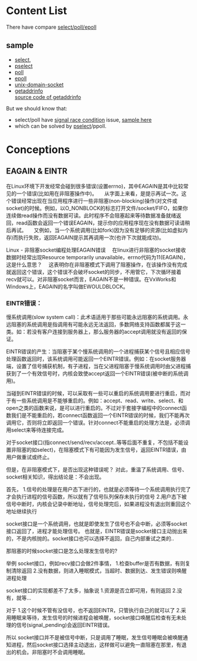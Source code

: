 # Content List

There have compare [select/poll/epoll](COMPARE.md)

## sample
  - [select](select.c),
  - [pselect](pselect.c)
  - [poll](poll.c)
  - [epoll](epoll.c)
  - [unix-domain-socket](unix_socket)
  - [getaddrinfo](getaddrinfo.c)  
    [source code of getaddrinfo](http://opensource.apple.com//source/passwordserver_sasl/passwordserver_sasl-14/cyrus_sasl/lib/getaddrinfo.c)

But we should know that:
  - select/poll have [signal race condition](RACE.md) issue, [sample here](select_issue.c)
  - which can be solved by [pselect](pselect.c)/ppoll.

# Conceptions

## EAGAIN & EINTR

在Linux环境下开发经常会碰到很多错误(设置errno)，其中EAGAIN是其中比较常见的一个错误(比如用在非阻塞操作中)。
    从字面上来看，是提示再试一次。这个错误经常出现在当应用程序进行一些非阻塞(non-blocking)操作(对文件或socket)的时候。例如，以O_NONBLOCK的标志打开文件/socket/FIFO，如果你连续做read操作而没有数据可读。此时程序不会阻塞起来等待数据准备就绪返回，read函数会返回一个错误EAGAIN，提示你的应用程序现在没有数据可读请稍后再试。
    又例如，当一个系统调用(比如fork)因为没有足够的资源(比如虚拟内存)而执行失败，返回EAGAIN提示其再调用一次(也许下次就能成功)。

Linux - 非阻塞socket编程处理EAGAIN错误
　在linux进行非阻塞的socket接收数据时经常出现Resource temporarily unavailable，errno代码为11(EAGAIN)，这是什么意思？
　这表明你在非阻塞模式下调用了阻塞操作，在该操作没有完成就返回这个错误，这个错误不会破坏socket的同步，不用管它，下次循环接着recv就可以。对非阻塞socket而言，EAGAIN不是一种错误。在VxWorks和Windows上，EAGAIN的名字叫做EWOULDBLOCK。


### EINTR错误：

慢系统调用(slow system call)：此术语适用于那些可能永远阻塞的系统调用。永远阻塞的系统调用是指调用有可能永远无法返回，多数网络支持函数都属于这一类。如：若没有客户连接到服务器上，那么服务器的accept调用就没有返回的保证。

EINTR错误的产生：当阻塞于某个慢系统调用的一个进程捕获某个信号且相应信号处理函数返回时，该系统调用可能返回一个EINTR错误。例如：在socket服务器端，设置了信号捕获机制，有子进程，当在父进程阻塞于慢系统调用时由父进程捕获到了一个有效信号时，内核会致使accept返回一个EINTR错误(被中断的系统调用)。

当碰到EINTR错误的时候，可以采取有一些可以重启的系统调用要进行重启，而对于有一些系统调用是不能够重启的。例如：accept、read、write、select、和open之类的函数来说，是可以进行重启的。不过对于套接字编程中的connect函数我们是不能重启的，若connect函数返回一个EINTR错误的时候，我们不能再次调用它，否则将立即返回一个错误。针对connect不能重启的处理方法是，必须调用select来等待连接完成。

对于socket接口(指connect/send/recv/accept..等等后面不重复，不包括不能设置非阻塞的如select)，在阻塞模式下有可能因为发生信号，返回EINTR错误，由用户做重试或终止。

但是，在非阻塞模式下，是否出现这种错误呢？
对此，重温了系统调用、信号、socket相关知识，得出结论是：不会出现。

首先，
1.信号的处理是在用户态下进行的，也就是必须等待一个系统调用执行完了才会执行进程的信号函数，所以就有了信号队列保存未执行的信号
2.用户态下被信号中断时，内核会记录中断地址，信号处理完后，如果进程没有退出则重回这个地址继续执行

socket接口是一个系统调用，也就是即使发生了信号也不会中断，必须等socket接口返回了，进程才能处理信号。
也就是，EINTR错误是socket接口主动抛出来的，不是内核抛的。socket接口也可以选择不返回，自己内部重试之类的..

那阻塞的时候socket接口是怎么处理发生信号的?

举例
socket接口，例如recv接口会做2件事情，
1.检查buffer是否有数据，有则复制清除返回
2.没有数据，则进入睡眠模式，当超时、数据到达、发生错误则唤醒进程处理

socket接口的实现都差不了太多，抽象说
1.资源是否立即可用，有则返回
2.没有，就等...

对于
1.这个时候不管有没信号，也不返回EINTR，只管执行自己的就可以了
2.采用睡眠来等待，发生信号的时候进程会被唤醒，socket接口唤醒后检查有无未处理的信号(signal_pending)会返回EINTR错误。

所以
socket接口并不是被信号中断，只是调用了睡眠，发生信号睡眠会被唤醒通知进程，然后socket接口选择主动退出，这样做可以避免一直阻塞在那里，有退出的机会。非阻塞时不会调用睡眠。

